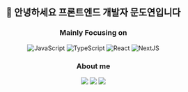 

<h2 align="center">👋 안녕하세요 프론트엔드 개발자 문도연입니다</h2>




<strong><h3 align="center">Mainly Focusing on</h3></strong>
<div align="center" width="100%">
  <img alt="JavaScript" src="https://img.shields.io/badge/JavaScript-F7DF1E.svg?&style=for-the-badge&logo=JavaScript&logoColor=black"/>
  <img alt="TypeScript" src="https://img.shields.io/badge/TypeScript-2F74C0.svg?&style=for-the-badge&logo=TypeScript&logoColor=white"/>
  <img alt="React" src="https://img.shields.io/badge/React-2A2C2E.svg?&style=for-the-badge&logo=React&logoColor=61DBFB"/>
  <img alt="NextJS" src="https://img.shields.io/badge/Next.js-000000.svg?&style=for-the-badge&logo=Next.js&logoColor=white"/>
</div>
<!-- <br /> -->
<strong><h3 align="center">About me</h3></strong>
<div align="center">
<a href="https://velog.io/@mmmdo21"><img src="https://img.shields.io/badge/-Tech%20Blog-11B48A.svg?&style=for-the-badge&logo=Vimeo&logoColor=white"/></a>
   <a href="https://www.linkedin.com/in/%EB%8F%84%EC%97%B0-%EB%AC%B8-838398254/"><img src="https://img.shields.io/badge/LinkedIn-0A66C2.svg?style=for-the-badge&logo=Linkedin&logoColor=white"/></a>
<a href="mailto:mmmdo21@gmail.com"><img src="https://img.shields.io/badge/Gmail-d14836.svg?&style=for-the-badge&logo=Gmail&logoColor=white"/></a>
 </div>


<!-- <p align="center">
  <a href="https://hits.seeyoufarm.com"><img src="https://hits.seeyoufarm.com/api/count/incr/badge.svg?url=https%3A%2F%2Fgithub.com%2FMoondoyeon&count_bg=%2379C83D&title_bg=%23555555&icon=&icon_color=%23E7E7E7&title=hits&edge_flat=true"/></a>
</p>
 -->
